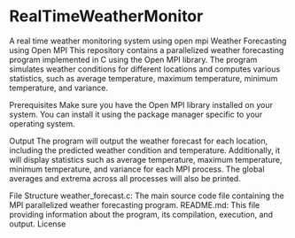 # RealTimeWeatherMonitor
A real time weather monitoring system using open mpi
Weather Forecasting using Open MPI
This repository contains a parallelized weather forecasting program implemented in C using the Open MPI library. The program simulates weather conditions for different locations and computes various statistics, such as average temperature, maximum temperature, minimum temperature, and variance.

Prerequisites
Make sure you have the Open MPI library installed on your system. You can install it using the package manager specific to your operating system.

Output
The program will output the weather forecast for each location, including the predicted weather condition and temperature. Additionally, it will display statistics such as average temperature, maximum temperature, minimum temperature, and variance for each MPI process. The global averages and extrema across all processes will also be printed.

File Structure
weather_forecast.c: The main source code file containing the MPI parallelized weather forecasting program.
README.md: This file providing information about the program, its compilation, execution, and output.
License
